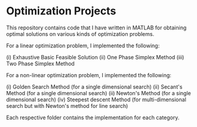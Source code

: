 # Optimization Projects

This repository contains code that I have written in MATLAB for obtaining optimal solutions on various kinds of optimization problems. 

For a linear optimization problem, I implemented the following:

(i) Exhaustive Basic Feasible Solution
(ii) One Phase Simplex Method
(iii) Two Phase Simplex Method

For a non-linear optimization problem, I implemented the following:

(i) Golden Search Method (for a single dimensional search)
(ii) Secant's Method (for a single dimensional search)
(ii) Newton's Method (for a single dimensional search)
(iv) Steepest descent Method (for multi-dimensional search but with Newton's method for line search)

Each respective folder contains the implementation for each category. 
